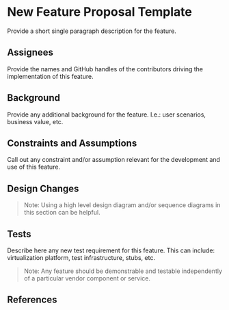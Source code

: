 # New Feature Proposal Template
Provide a short single paragraph description for the feature. 

## Assignees
Provide the names and GitHub handles of the contributors driving the implementation of this feature.

## Background
Provide any additional background for the feature. I.e.: user scenarios, business value, etc.

## Constraints and Assumptions
Call out any constraint and/or assumption relevant for the development and use of this feature. 

## Design Changes
> Note: Using a high level design diagram and/or sequence diagrams in this section can be helpful.

## Tests
Describe here any new test requirement for this feature. This can include: virtualization platform, test infrastructure, stubs, etc. 
> Note: Any feature should be demonstrable and testable independently of a particular vendor component or service. 

## References



